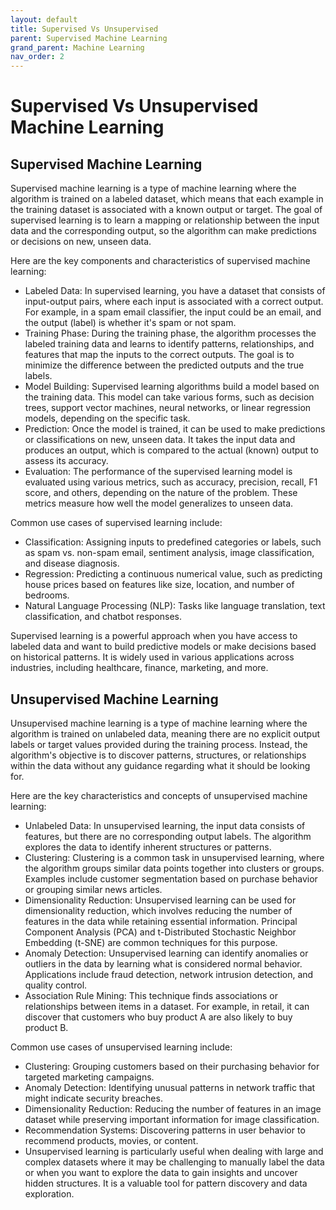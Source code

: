 ```yaml
---
layout: default
title: Supervised Vs Unsupervised
parent: Supervised Machine Learning
grand_parent: Machine Learning
nav_order: 2
---
```

# Supervised Vs Unsupervised Machine Learning
## Supervised Machine Learning
Supervised machine learning is a type of machine learning where the algorithm is trained on a labeled dataset, which means that each example in the training dataset is associated with a known output or target. The goal of supervised learning is to learn a mapping or relationship between the input data and the corresponding output, so the algorithm can make predictions or decisions on new, unseen data.

Here are the key components and characteristics of supervised machine learning:

* Labeled Data: In supervised learning, you have a dataset that consists of input-output pairs, where each input is associated with a correct output. For example, in a spam email classifier, the input could be an email, and the output (label) is whether it's spam or not spam.
* Training Phase: During the training phase, the algorithm processes the labeled training data and learns to identify patterns, relationships, and features that map the inputs to the correct outputs. The goal is to minimize the difference between the predicted outputs and the true labels.
* Model Building: Supervised learning algorithms build a model based on the training data. This model can take various forms, such as decision trees, support vector machines, neural networks, or linear regression models, depending on the specific task.
* Prediction: Once the model is trained, it can be used to make predictions or classifications on new, unseen data. It takes the input data and produces an output, which is compared to the actual (known) output to assess its accuracy.
* Evaluation: The performance of the supervised learning model is evaluated using various metrics, such as accuracy, precision, recall, F1 score, and others, depending on the nature of the problem. These metrics measure how well the model generalizes to unseen data.

Common use cases of supervised learning include:
* Classification: Assigning inputs to predefined categories or labels, such as spam vs. non-spam email, sentiment analysis, image classification, and disease diagnosis.
* Regression: Predicting a continuous numerical value, such as predicting house prices based on features like size, location, and number of bedrooms.
* Natural Language Processing (NLP): Tasks like language translation, text classification, and chatbot responses.

Supervised learning is a powerful approach when you have access to labeled data and want to build predictive models or make decisions based on historical patterns. It is widely used in various applications across industries, including healthcare, finance, marketing, and more.

## Unsupervised Machine Learning
Unsupervised machine learning is a type of machine learning where the algorithm is trained on unlabeled data, meaning there are no explicit output labels or target values provided during the training process. Instead, the algorithm's objective is to discover patterns, structures, or relationships within the data without any guidance regarding what it should be looking for.

Here are the key characteristics and concepts of unsupervised machine learning:

* Unlabeled Data: In unsupervised learning, the input data consists of features, but there are no corresponding output labels. The algorithm explores the data to identify inherent structures or patterns.
* Clustering: Clustering is a common task in unsupervised learning, where the algorithm groups similar data points together into clusters or groups. Examples include customer segmentation based on purchase behavior or grouping similar news articles.
* Dimensionality Reduction: Unsupervised learning can be used for dimensionality reduction, which involves reducing the number of features in the data while retaining essential information. Principal Component Analysis (PCA) and t-Distributed Stochastic Neighbor Embedding (t-SNE) are common techniques for this purpose.
* Anomaly Detection: Unsupervised learning can identify anomalies or outliers in the data by learning what is considered normal behavior. Applications include fraud detection, network intrusion detection, and quality control.
* Association Rule Mining: This technique finds associations or relationships between items in a dataset. For example, in retail, it can discover that customers who buy product A are also likely to buy product B.

Common use cases of unsupervised learning include:

* Clustering: Grouping customers based on their purchasing behavior for targeted marketing campaigns.
* Anomaly Detection: Identifying unusual patterns in network traffic that might indicate security breaches.
* Dimensionality Reduction: Reducing the number of features in an image dataset while preserving important information for image classification.
* Recommendation Systems: Discovering patterns in user behavior to recommend products, movies, or content.
* Unsupervised learning is particularly useful when dealing with large and complex datasets where it may be challenging to manually label the data or when you want to explore the data to gain insights and uncover hidden structures. It is a valuable tool for pattern discovery and data exploration.

